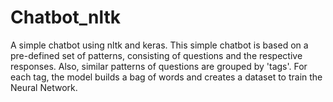 # Chatbot_nltk
A simple chatbot using nltk and keras.
This simple chatbot is based on a pre-defined set of patterns, consisting of questions and the respective responses. Also, similar patterns of questions are grouped by 'tags'.
For each tag, the model builds a bag of words and creates a dataset to train the Neural Network. 
